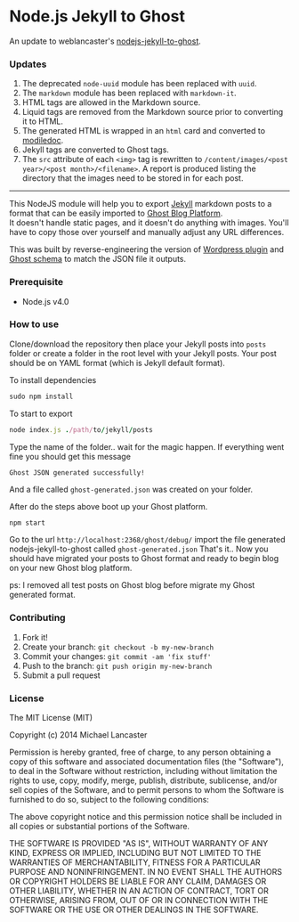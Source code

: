 Node.js Jekyll to Ghost
======================
An update to weblancaster's [nodejs-jekyll-to-ghost](https://github.com/weblancaster/nodejs-jekyll-to-ghost).

### Updates
1. The deprecated `node-uuid` module has been replaced with `uuid`.
2. The `markdown` module has been replaced with `markdown-it`.
3. HTML tags are allowed in the Markdown source.
4. Liquid tags are removed from the Markdown source prior to converting it to HTML.
5. The generated HTML is wrapped in an `html` card and converted to [modiledoc](https://ghost.org/docs/api/v3/migration/content/#mobiledoc).
6. Jekyll tags are converted to Ghost tags.
7. The `src` attribute of each `<img>` tag is rewritten to `/content/images/<post year>/<post month>/<filename>`. A report is produced listing the directory that the images need to be stored in for each post.

---

This NodeJS module will help you to export [Jekyll](http://jekyllrb.com) markdown posts to a format that can be easily imported to [Ghost Blog Platform](http://ghost.org). <br>
It doesn't handle static pages, and it doesn't do anything with images. You'll have to copy those over yourself and manually adjust any URL differences.

This was built by reverse-engineering the version of [Wordpress plugin](https://wordpress.org/plugins/ghost/) and  [Ghost schema](https://github.com/TryGhost/Ghost/blob/master/core/server/data/schema.js) to match the JSON file it outputs.


### Prerequisite

- Node.js v4.0

### How to use

Clone/download the repository then place your Jekyll posts into `posts` folder or create a folder in the root level with your Jekyll posts.
Your post should be on YAML format (which is Jekyll default format).

To install dependencies

```ruby
sudo npm install
```

To start to export

```ruby
node index.js ./path/to/jekyll/posts
```

Type the name of the folder.. wait for the magic happen.
If everything went fine you should get this message

`Ghost JSON generated successfully!`

And a file called `ghost-generated.json` was created on your folder.

After do the steps above boot up your Ghost platform.

```ruby
npm start
```

Go to the url `http://localhost:2368/ghost/debug/` import the file generated nodejs-jekyll-to-ghost called `ghost-generated.json`
That's it.. Now you should have migrated your posts to Ghost format and ready to begin blog on your new Ghost blog platform.

ps: I removed all test posts on Ghost blog before migrate my Ghost generated format.

### Contributing

1. Fork it!
2. Create your branch: `git checkout -b my-new-branch`
3. Commit your changes: `git commit -am 'fix stuff'`
4. Push to the branch: `git push origin my-new-branch`
5. Submit a pull request


### License

The MIT License (MIT)

Copyright (c) 2014 Michael Lancaster

Permission is hereby granted, free of charge, to any person obtaining a copy
of this software and associated documentation files (the "Software"), to deal
in the Software without restriction, including without limitation the rights
to use, copy, modify, merge, publish, distribute, sublicense, and/or sell
copies of the Software, and to permit persons to whom the Software is
furnished to do so, subject to the following conditions:

The above copyright notice and this permission notice shall be included in all
copies or substantial portions of the Software.

THE SOFTWARE IS PROVIDED "AS IS", WITHOUT WARRANTY OF ANY KIND, EXPRESS OR
IMPLIED, INCLUDING BUT NOT LIMITED TO THE WARRANTIES OF MERCHANTABILITY,
FITNESS FOR A PARTICULAR PURPOSE AND NONINFRINGEMENT. IN NO EVENT SHALL THE
AUTHORS OR COPYRIGHT HOLDERS BE LIABLE FOR ANY CLAIM, DAMAGES OR OTHER
LIABILITY, WHETHER IN AN ACTION OF CONTRACT, TORT OR OTHERWISE, ARISING FROM,
OUT OF OR IN CONNECTION WITH THE SOFTWARE OR THE USE OR OTHER DEALINGS IN THE
SOFTWARE.
